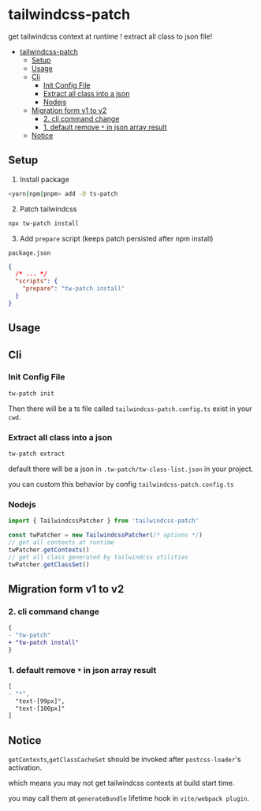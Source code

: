 # tailwindcss-patch

get tailwindcss context at runtime ! extract all class to json file!

- [tailwindcss-patch](#tailwindcss-patch)
  - [Setup](#setup)
  - [Usage](#usage)
  - [Cli](#cli)
    - [Init Config File](#init-config-file)
    - [Extract all class into a json](#extract-all-class-into-a-json)
    - [Nodejs](#nodejs)
  - [Migration form v1 to v2](#migration-form-v1-to-v2)
    - [2. cli command change](#2-cli-command-change)
    - [1. default remove `*` in json array result](#1-default-remove--in-json-array-result)
  - [Notice](#notice)

## Setup

1. Install package

```sh
<yarn|npm|pnpm> add -D ts-patch
```

2. Patch tailwindcss

```sh
npx tw-patch install
```

3. Add `prepare` script (keeps patch persisted after npm install)

`package.json`

```json
{
  /* ... */
  "scripts": {
    "prepare": "tw-patch install"
  }
}
```

## Usage

## Cli

### Init Config File

```sh
tw-patch init
```

Then there will be a ts file called `tailwindcss-patch.config.ts` exist in your `cwd`.

### Extract all class into a json

```sh
tw-patch extract
```

default there will be a json in `.tw-patch/tw-class-list.json` in your project.

you can custom this behavior by config `tailwindcss-patch.config.ts`

### Nodejs

```js
import { TailwindcssPatcher } from 'tailwindcss-patch'

const twPatcher = new TailwindcssPatcher(/* options */)
// get all contexts at runtime
twPatcher.getContexts()
// get all class generated by tailwindcss utilities
twPatcher.getClassSet()
```

## Migration form v1 to v2

### 2. cli command change

```diff
{
- "tw-patch"
+ "tw-patch install"
}
```

### 1. default remove `*` in json array result

```diff
[
- "*",
  "text-[99px]",
  "text-[100px]"
]
```

## Notice

`getContexts`,`getClassCacheSet` should be invoked after `postcss-loader`'s activation.

which means you may not get tailwindcss contexts at build start time.

you may call them at `generateBundle` lifetime hook in `vite/webpack plugin`.
